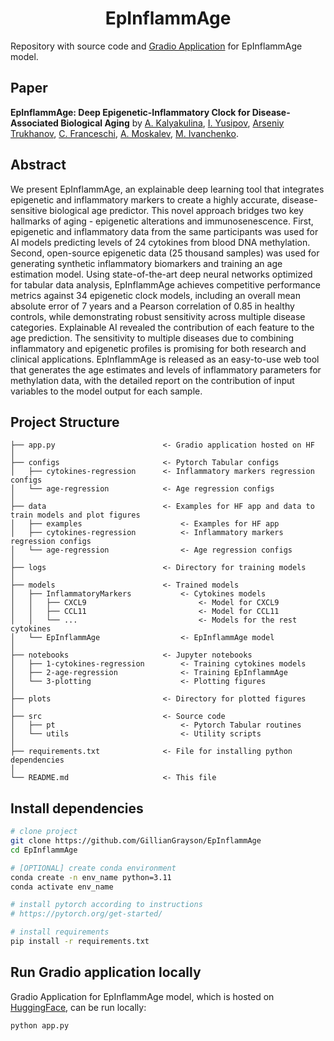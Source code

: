 <div align="center">

# EpInflammAge

</div>

Repository with source code and [Gradio Application](https://huggingface.co/spaces/UNNAILab/EpInflammAge) for EpInflammAge model.

## Paper
**EpInflammAge: Deep Epigenetic-Inflammatory Clock for Disease-Associated Biological Aging** by 
[A. Kalyakulina](https://orcid.org/0000-0001-9277-502X),
[I. Yusipov](http://orcid.org/0000-0002-0540-9281),
[Arseniy Trukhanov](https://orcid.org/0000-0001-6398-6549),
[C. Franceschi](http://orcid.org/0000-0001-9841-6386),
[A. Moskalev](https://orcid.org/0000-0002-3248-1633),
[M. Ivanchenko](http://orcid.org/0000-0002-1903-7423).


## Abstract
We present EpInflammAge, an explainable deep learning tool that integrates epigenetic and inflammatory markers to create a highly accurate, disease-sensitive biological age predictor. This novel approach bridges two key hallmarks of aging - epigenetic alterations and immunosenescence. First, epigenetic and inflammatory data from the same participants was used for AI models predicting levels of 24 cytokines from blood DNA methylation. Second, open-source epigenetic data (25 thousand samples) was used for generating synthetic inflammatory biomarkers and training an age estimation model. Using state-of-the-art deep neural networks optimized for tabular data analysis, EpInflammAge achieves competitive performance metrics against 34 epigenetic clock models, including an overall mean absolute error of 7 years and a Pearson correlation of 0.85 in healthy controls, while demonstrating robust sensitivity across multiple disease categories. Explainable AI revealed the contribution of each feature to the age prediction. The sensitivity to multiple diseases due to combining inflammatory and epigenetic profiles is promising for both research and clinical applications. EpInflammAge is released as an easy-to-use web tool that generates the age estimates and levels of inflammatory parameters for methylation data, with the detailed report on the contribution of input variables to the model output for each sample.


## Project Structure
```
├── app.py                        <- Gradio application hosted on HF
│
├── configs                       <- Pytorch Tabular configs
│   ├── cytokines-regression      <- Inflammatory markers regression configs
│   └── age-regression            <- Age regression configs
│
├── data                          <- Examples for HF app and data to train models and plot figures
│   ├── examples                      <- Examples for HF app
│   ├── cytokines-regression          <- Inflammatory markers regression configs
│   └── age-regression                <- Age regression configs
│
├── logs                          <- Directory for training models
│
├── models                        <- Trained models
│   ├── InflammatoryMarkers           <- Cytokines models
│   │   ├── CXCL9                         <- Model for CXCL9
│   │   ├── CCL11                         <- Model for CCL11
│   │   └── ...                           <- Models for the rest cytokines
│   └── EpInflammAge                  <- EpInflammAge model
│
├── notebooks                     <- Jupyter notebooks 
│   ├── 1-cytokines-regression        <- Training cytokines models
│   ├── 2-age-regression              <- Training EpInflammAge
│   └── 3-plotting                    <- Plotting figures
│
├── plots                         <- Directory for plotted figures
│
├── src                           <- Source code
│   ├── pt                            <- Pytorch Tabular routines
│   └── utils                         <- Utility scripts
│
├── requirements.txt              <- File for installing python dependencies
│
└── README.md                     <- This file
```

## Install dependencies

```bash
# clone project
git clone https://github.com/GillianGrayson/EpInflammAge
cd EpInflammAge

# [OPTIONAL] create conda environment
conda create -n env_name python=3.11
conda activate env_name

# install pytorch according to instructions
# https://pytorch.org/get-started/

# install requirements
pip install -r requirements.txt
```

## Run Gradio application locally

Gradio Application for EpInflammAge model, which is hosted on [HuggingFace](https://huggingface.co/spaces/UNNAILab/EpInflammAge), can be run locally:

```bash
python app.py
```